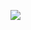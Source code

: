 ![](https://raw.githubusercontent.com/X-iv/X-iv/main/nuclear_fuel_cycle.jpg)

<p align="center">
  <!-- <a href="https://www.youtube.com/channel/UCekqawBcf9hNjVRFW51AYDw">
  <img src="https://img.shields.io/youtube/channel/subscribers/UCekqawBcf9hNjVRFW51AYDw?label=Subscribe&style=social"/>
  </a>
</p>-->

<!--
<p align="center">
  Contact from <a href="https://4e7f496456df319a2f48121f99f9d.blogspot.com">4e7f496456df319a2f48121f99f9d</a>
</p> 
-->

<!--<center>
 <table>
   <tr>
       <td><img width="460px" align="left" src="https://github-readme-stats.vercel.app/api/top-langs/?username=X-iv&hide=html&layout=compact" /></td>
       <td><img width="495px" align="left" src="https://github-readme-stats.vercel.app/api?username=X-iv&theme=default" /></td>
   </tr>   
 </table>
</center>-->
